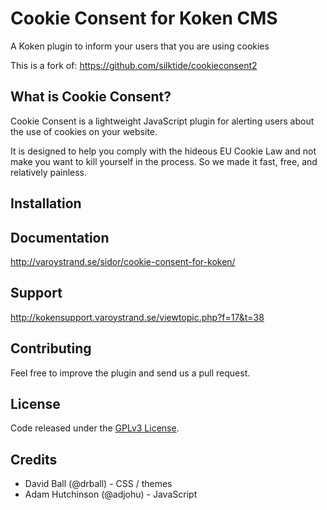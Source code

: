 # Cookie Consent for Koken CMS
A Koken plugin to inform your users that you are using cookies

This is a fork of: https://github.com/silktide/cookieconsent2
## What is Cookie Consent? 

Cookie Consent is a lightweight JavaScript plugin for alerting users about the use of cookies on your website.

It is designed to help you comply with the hideous EU Cookie Law and not make you want to kill yourself in the process. So we made it fast, free, and relatively painless.

## Installation

## Documentation
http://varoystrand.se/sidor/cookie-consent-for-koken/

## Support
http://kokensupport.varoystrand.se/viewtopic.php?f=17&t=38

## Contributing

Feel free to improve the plugin and send us a pull request.

## License
Code released under the [GPLv3 License](http://www.gnu.org/copyleft/gpl.html).

## Credits

+ David Ball (@drball) - CSS / themes  
+ Adam Hutchinson (@adjohu) - JavaScript
